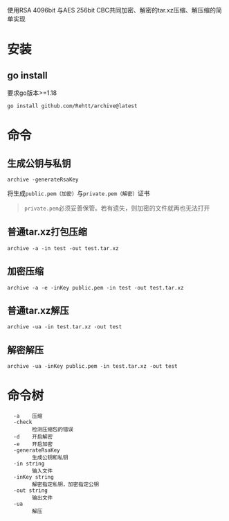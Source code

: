 使用RSA 4096bit 与AES 256bit CBC共同加密、解密的tar.xz压缩、解压缩的简单实现

# 安装
## go install
要求go版本>=1.18

```shell
go install github.com/Rehtt/archive@latest
```

# 命令

## 生成公钥与私钥
```shell
archive -generateRsaKey
```
将生成`public.pem（加密）`与`private.pem（解密）`证书

> `private.pem`必须妥善保管。若有遗失，则加密的文件就再也无法打开

## 普通tar.xz打包压缩
```shell
archive -a -in test -out test.tar.xz
```

## 加密压缩
```shell
archive -a -e -inKey public.pem -in test -out test.tar.xz
```

## 普通tar.xz解压
```shell
archive -ua -in test.tar.xz -out test
```

## 解密解压
```shell
archive -ua -inKey public.pem -in test.tar.xz -out test
```

# 命令树
```shell
  -a    压缩
  -check
        检测压缩包的错误
  -d    开启解密
  -e    开启加密
  -generateRsaKey
        生成公钥和私钥
  -in string
        输入文件
  -inKey string
        解密指定私钥，加密指定公钥
  -out string
        输出文件
  -ua
        解压

```
